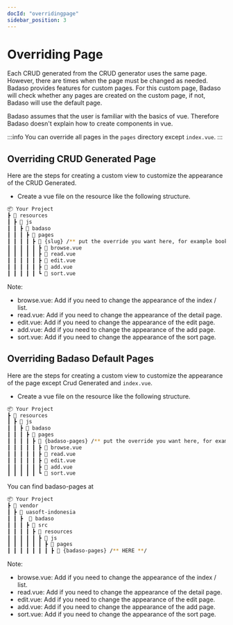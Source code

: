 ```yaml
---
docId: "overridingpage"
sidebar_position: 3
---
```


# Overriding Page

Each CRUD generated from the CRUD generator uses the same page. However, there are times when the page must be changed as needed. Badaso provides features for custom pages. For this custom page, Badaso will check whether any pages are created on the custom page, if not, Badaso will use the default page.

Badaso assumes that the user is familiar with the basics of vue. Therefore Badaso doesn't explain how to create components in vue.

:::info
You can override all pages in the `pages` directory except `index.vue`.
:::

## Overriding CRUD Generated Page

Here are the steps for creating a custom view to customize the appearance of the CRUD Generated.

- Create a vue file on the resource like the following structure.
```bash
📦 Your Project
┣ 📂 resources
┃ ┣ 📂 js
┃ ┃ ┣ 📂 badaso
┃ ┃ ┃ ┣ 📂 pages
┃ ┃ ┃ ┃ ┣ 📂 {slug} /** put the override you want here, for example book-management **/
┃ ┃ ┃ ┃ ┃ ┣ 📜 browse.vue
┃ ┃ ┃ ┃ ┃ ┣ 📜 read.vue
┃ ┃ ┃ ┃ ┃ ┣ 📜 edit.vue
┃ ┃ ┃ ┃ ┃ ┣ 📜 add.vue
┃ ┃ ┃ ┃ ┃ ┗ 📜 sort.vue
```

Note:
- browse.vue: Add if you need to change the appearance of the index / list.
- read.vue: Add if you need to change the appearance of the detail page.
- edit.vue: Add if you need to change the appearance of the edit page.
- add.vue: Add if you need to change the appearance of the add page.
- sort.vue: Add if you need to change the appearance of the sort page.

## Overriding Badaso Default Pages

Here are the steps for creating a custom view to customize the appearance of the page except Crud Generated and `index.vue`.

- Create a vue file on the resource like the following structure.
```bash
📦 Your Project
┣ 📂 resources
┃ ┣ 📂 js
┃ ┃ ┣ 📂 badaso
┃ ┃ ┃ ┣ 📂 pages
┃ ┃ ┃ ┃ ┣ 📂 {badaso-pages} /** put the override you want here, for example database-management **/
┃ ┃ ┃ ┃ ┃ ┣ 📜 browse.vue
┃ ┃ ┃ ┃ ┃ ┣ 📜 read.vue
┃ ┃ ┃ ┃ ┃ ┣ 📜 edit.vue
┃ ┃ ┃ ┃ ┃ ┣ 📜 add.vue
┃ ┃ ┃ ┃ ┃ ┗ 📜 sort.vue
```

You can find badaso-pages at
```bash
📦 Your Project
┣ 📂 vendor
┃ ┣ 📂 uasoft-indonesia
┃ ┃ ┣  📂 badaso
┃ ┃ ┃ ┣ 📂 src
┃ ┃ ┃ ┃ ┣ 📂 resources
┃ ┃ ┃ ┃ ┃ ┣ 📂 js
┃ ┃ ┃ ┃ ┃ ┃ ┣ 📂 pages
┃ ┃ ┃ ┃ ┃ ┃ ┃ ┣ 📂 {badaso-pages} /** HERE **/
```

Note:
- browse.vue: Add if you need to change the appearance of the index / list.
- read.vue: Add if you need to change the appearance of the detail page.
- edit.vue: Add if you need to change the appearance of the edit page.
- add.vue: Add if you need to change the appearance of the add page.
- sort.vue: Add if you need to change the appearance of the sort page.